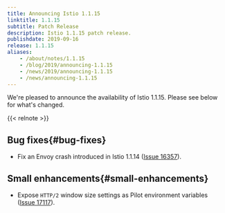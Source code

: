 ```yaml
---
title: Announcing Istio 1.1.15
linktitle: 1.1.15
subtitle: Patch Release
description: Istio 1.1.15 patch release.
publishdate: 2019-09-16
release: 1.1.15
aliases:
    - /about/notes/1.1.15
    - /blog/2019/announcing-1.1.15
    - /news/2019/announcing-1.1.15
    - /news/announcing-1.1.15
---
```


We're pleased to announce the availability of Istio 1.1.15. Please see below for what's changed.

{{< relnote >}}

## Bug fixes{#bug-fixes}

- Fix an Envoy crash introduced in Istio 1.1.14 ([Issue 16357](https://github.com/istio/istio/issues/16357)).

## Small enhancements{#small-enhancements}

- Expose `HTTP/2` window size settings as Pilot environment variables ([Issue 17117](https://github.com/istio/istio/issues/17117)).
